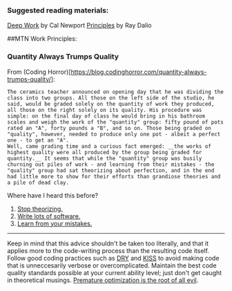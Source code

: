 ### Suggested reading materials:

[Deep Work](https://www.amazon.com/Deep-Work-Focused-Success-Distracted/dp/1455586692) by Cal Newport
[Principles](https://www.amazon.com/Principles-Life-Work-Ray-Dalio/dp/1501124021) by Ray Dalio

##MTN Work Principles:

### Quantity Always Trumps Quality

From (Coding Horror)[https://blog.codinghorror.com/quantity-always-trumps-quality/]:

```
The ceramics teacher announced on opening day that he was dividing the class into two groups. All those on the left side of the studio, he said, would be graded solely on the quantity of work they produced, all those on the right solely on its quality. His procedure was simple: on the final day of class he would bring in his bathroom scales and weigh the work of the "quantity" group: fifty pound of pots rated an "A", forty pounds a "B", and so on. Those being graded on "quality", however, needed to produce only one pot - albeit a perfect one - to get an "A".
Well, came grading time and a curious fact emerged: __the works of highest quality were all produced by the group being graded for quantity.__ It seems that while the "quantity" group was busily churning out piles of work - and learning from their mistakes - the "quality" group had sat theorizing about perfection, and in the end had little more to show for their efforts than grandiose theories and a pile of dead clay.
```

Where have I heard this before?

1. [Stop theorizing.](https://blog.codinghorror.com/it-came-from-planet-architecture/)
2. [Write lots of software.](https://blog.codinghorror.com/when-understanding-means-rewriting/)
3. [Learn from your mistakes.](https://blog.codinghorror.com/success-through-failure/)

---

Keep in mind that this advice shouldn't be taken too literally, and that it applies more to the code-writing process than the resulting code itself. Follow good coding practices such as [DRY](https://en.wikipedia.org/wiki/Don%27t_repeat_yourself) and [KISS](https://en.wikipedia.org/wiki/KISS_principle) to avoid making code that is unneccesarily verbose or overcomplicated. Maintain the best code quality standards possible at your current ability level; just don't get caught in theoretical musings. [Premature optimization is the root of all evil](https://en.wikiquote.org/wiki/Donald_Knuth).

###
